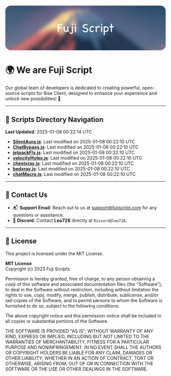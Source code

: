 ![Banner](.github/b.webp)

# 🌍 **We are Fuji Script**

Our global team of developers is dedicated to creating powerful, open-source scripts for Rise Client, designed to enhance your experience and unlock new possibilities! 🌟

---
<!-- SCRIPTS_NAVIGATION_START -->
## 📂 **Scripts Directory Navigation**

**Last Updated**: 2025-01-08 00:22:14 UTC

- **[SilentAura.js](scripts/SilentAura.js)**: Last modified on 2025-01-08 00:22:10 UTC
- **[ChatBypass.js](scripts/ChatBypass.js)**: Last modified on 2025-01-08 00:22:10 UTC
- **[jetpackFly.js](scripts/jetpackFly.js)**: Last modified on 2025-01-08 00:22:10 UTC
- **[velocityHylex.js](scripts/velocityHylex.js)**: Last modified on 2025-01-08 00:22:10 UTC
- **[chestxray.js](scripts/chestxray.js)**: Last modified on 2025-01-08 00:22:10 UTC
- **[bedxray.js](scripts/bedxray.js)**: Last modified on 2025-01-08 00:22:10 UTC
- **[chatMacro.js](scripts/chatMacro.js)**: Last modified on 2025-01-08 00:22:10 UTC

<!-- SCRIPTS_NAVIGATION_END -->

---

## 💬 **Contact Us**  
- 📬 **Support Email**: Reach out to us at [support@fujiscript.com](mailto:support@fujiscript.com) for any questions or assistance.  
- 💬 **Discord**: Contact **Leo728** directly at `Discord@leo728`.

---

## 📜 **License**

This project is licensed under the MIT License.  

**MIT License**  
Copyright (c) 2023 Fuji Scripts  

Permission is hereby granted, free of charge, to any person obtaining a copy of this software and associated documentation files (the "Software"), to deal in the Software without restriction, including without limitation the rights to use, copy, modify, merge, publish, distribute, sublicense, and/or sell copies of the Software, and to permit persons to whom the Software is furnished to do so, subject to the following conditions:  

The above copyright notice and this permission notice shall be included in all copies or substantial portions of the Software.  

THE SOFTWARE IS PROVIDED "AS IS", WITHOUT WARRANTY OF ANY KIND, EXPRESS OR IMPLIED, INCLUDING BUT NOT LIMITED TO THE WARRANTIES OF MERCHANTABILITY, FITNESS FOR A PARTICULAR PURPOSE AND NONINFRINGEMENT. IN NO EVENT SHALL THE AUTHORS OR COPYRIGHT HOLDERS BE LIABLE FOR ANY CLAIM, DAMAGES OR OTHER LIABILITY, WHETHER IN AN ACTION OF CONTRACT, TORT OR OTHERWISE, ARISING FROM, OUT OF OR IN CONNECTION WITH THE SOFTWARE OR THE USE OR OTHER DEALINGS IN THE SOFTWARE.  
